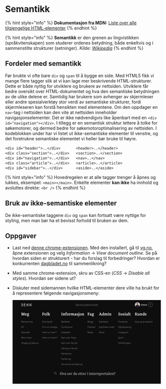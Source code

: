 # Semantikk

{% hint style="info" %}
**Dokumentasjon fra MDN:** [Liste over alle tilgjengelige HTML-elementer](https://developer.mozilla.org/en/docs/Web/HTML/Element)
{% endhint %}

{% hint style="info" %}
**Semantikk** er den grenen av lingvistikken \(språkvitenskapen\) som studerer ordenes betydning, både enkeltvis og i sammenstilte strukturer \(setninger\). _Kilde:_ [_Wikipedia_](https://no.wikipedia.org/wiki/Semantikk)
{% endhint %}

## Fordeler med semantikk

Før brukte vi ofte bare `div` og `span` til å bygge en side. Med HTML5 fikk vi mange flere tagger slik at vi kan lage mer beskrivende HTML-strukturer. Dette er både nyttig for utviklere og brukere av nettsiden. Utviklere får bedre oversikt over HTML-dokumentet og hva den semantiske betydningen av de ulike delene er. Samtidig har brukere som avhenger av skjermleser eller andre spesialverktøy stor verdi av semantiske strukturer, fordi skjermleseren kan forstå hensikten med elementene. Om den oppdager en `nav`-tag i nettsiden kan den vite at nettsiden inneholder navigasjonselementer. Det er ikke nødvendigvis like åpenbart med en `<div id="navigation"></div>`. I tillegg er en semantisk struktur lettere å tolke for søkemotorer, og dermed bedre for søkemotoroptimalisering av nettsiden. I kodeblokken under har vi listet ut ikke-semantiske elementer til venstre, og det foretrukne semantiske elementet vi heller bør bruke til høyre.

```markup
<div id="header">..</div>       <header>..</header>
<div class="section">..</div>   <section>..</section>
<div id="navigation">..</div>   <nav>..</nav>
<div class="article">..</div>   <article>..</article>
<div id="sidebar">..</div>      <aside>..</aside>
```

{% hint style="info" %}
Hovedregelen er at alle tagger trenger å åpnes og lukkes, eksempel: `<main></main>`. Enkelte elementer **kan ikke** ha innhold og avsluttes direkte: `<br />`
{% endhint %}

## Bruk av ikke-semantiske elementer

De ikke-semantiske taggene `div` og `span` kan fortsatt være nyttige for styling, men man bør ha et bevisst forhold til bruken av dem. 

## Oppgaver

* Last ned [denne chrome-extensionen](https://chrome.google.com/webstore/detail/web-developer/bfbameneiokkgbdmiekhjnmfkcnldhhm?hl=no). Med den installert, gå til [vg.no](https://www.vg.no), åpne extensionen og velg _Information_ → _View document outline_. Se på hvordan siden er strukturert - har du forslag til forbedringer? Hvordan er konkurrenten [dagbladet.no](https://www.dagbladet.no) til sammenlikning?
* Med samme chrome-extension, skru av CSS-en \(_CSS_ → _Disable all styles_\). Hvordan ser sidene ut?
* Diskuter med sidemannen hvilke HTML-elementer dere ville ha brukt for å representere følgende navigasjonsmeny:

  ![Navigasjonsmeny p&#xE5; forside.bekk.no](../.gitbook/assets/nav-html.png)

